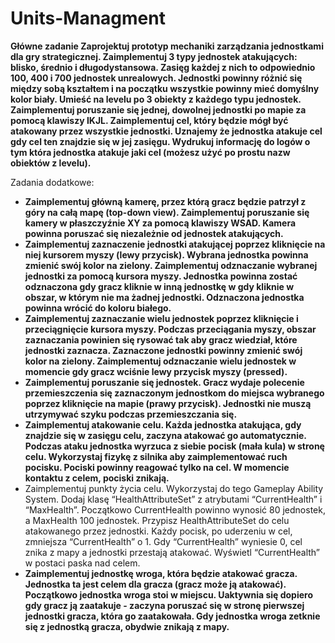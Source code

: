 # Units-Managment

**Główne zadanie
Zaprojektuj prototyp mechaniki zarządzania jednostkami dla gry strategicznej. Zaimplementuj 3 typy jednostek atakujących: blisko, średnio i długodystansowa. Zasięg każdej z nich to odpowiednio 100, 400 i 700 jednostek unrealowych. Jednostki powinny różnić się między sobą kształtem i na początku wszystkie powinny mieć domyślny kolor biały. Umieść na levelu po 3 obiekty z każdego typu jednostek. Zaimplementuj poruszanie się jednej, dowolnej jednostki po mapie za pomocą klawiszy IKJL. Zaimplementuj cel, który będzie mógł być atakowany przez wszystkie jednostki. Uznajemy że jednostka atakuje cel gdy cel ten znajdzie się w jej zasięgu. Wydrukuj informację do logów o tym która jednostka atakuje jaki cel (możesz użyć po prostu nazw obiektów z levelu).**

Zadania dodatkowe:
- **Zaimplementuj główną kamerę, przez którą gracz będzie patrzył z góry na całą mapę (top-down view). Zaimplementuj poruszanie się kamery w płaszczyźnie XY za pomocą klawiszy WSAD. Kamera powinna poruszać się niezależnie od jednostek atakujących.**
- **Zaimplementuj zaznaczenie jednostki atakującej poprzez kliknięcie na niej kursorem myszy (lewy przycisk). Wybrana jednostka powinna zmienić swój kolor na zielony. Zaimplementuj odznaczanie wybranej jednostki za pomocą kursora myszy. Jednostka powinna zostać odznaczona gdy gracz kliknie w inną jednostkę w gdy kliknie w obszar, w którym nie ma żadnej jednostki. Odznaczona jednostka powinna wrócić do koloru białego.**
- **Zaimplementuj zaznaczanie wielu jednostek poprzez kliknięcie i przeciągnięcie kursora myszy. Podczas przeciągania myszy, obszar zaznaczania powinien się rysować tak aby gracz wiedział, które jednostki zaznacza. Zaznaczone jednostki powinny zmienić swój kolor na zielony. Zaimplementuj odznaczanie wielu jednostek w momencie gdy gracz wciśnie lewy przycisk myszy (pressed).**
- **Zaimplementuj poruszanie się jednostek. Gracz wydaje polecenie przemieszczenia się zaznaczonym jednostkom do miejsca wybranego poprzez kliknięcie na mapie (prawy przycisk). Jednostki nie muszą utrzymywać szyku podczas przemieszczania się.**
- **Zaimplementuj atakowanie celu. Każda jednostka atakująca, gdy znajdzie się w zasięgu celu, zaczyna atakować go automatycznie. Podczas ataku jednostka wyrzuca z siebie pocisk (mała kula) w stronę celu. Wykorzystaj fizykę z silnika aby zaimplementować ruch pocisku. Pociski powinny reagować tylko na cel. W momencie kontaktu z celem, pociski znikają.**
- Zaimplementuj punkty życia celu. Wykorzystaj do tego Gameplay Ability System. Dodaj klasę “HealthAttributeSet” z atrybutami “CurrentHealth” i “MaxHealth”. Początkowo CurrentHealth powinno wynosić 80 jednostek, a MaxHealth 100 jednostek. Przypisz HealthAttributeSet do celu atakowanego przez jednostki. Każdy pocisk, po uderzeniu w cel, zmniejsza “CurrentHealth” o 1. Gdy “CurrentHealth” wyniesie 0, cel znika z mapy a jednostki przestają atakować. Wyświetl “CurrentHealth” w postaci paska nad celem.
- **Zaimplementuj jednostkę wroga, która będzie atakować gracza. Jednostka ta jest celem dla gracza (gracz może ją atakować). Początkowo jednostka wroga stoi w miejscu. Uaktywnia się dopiero gdy gracz ją zaatakuje - zaczyna poruszać się w stronę pierwszej jednostki gracza, która go zaatakowała. Gdy jednostka wroga zetknie się z jednostką gracza, obydwie znikają z mapy.**
